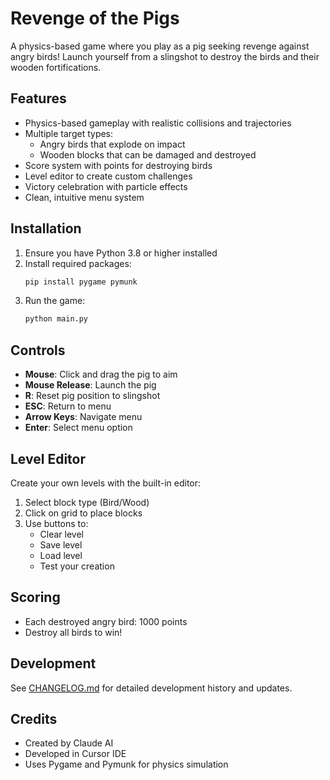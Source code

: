 # Revenge of the Pigs

A physics-based game where you play as a pig seeking revenge against angry birds! Launch yourself from a slingshot to destroy the birds and their wooden fortifications.

## Features

- Physics-based gameplay with realistic collisions and trajectories
- Multiple target types:
  - Angry birds that explode on impact
  - Wooden blocks that can be damaged and destroyed
- Score system with points for destroying birds
- Level editor to create custom challenges
- Victory celebration with particle effects
- Clean, intuitive menu system

## Installation

1. Ensure you have Python 3.8 or higher installed
2. Install required packages:
   ```bash
   pip install pygame pymunk
   ```
3. Run the game:
   ```bash
   python main.py
   ```

## Controls

- **Mouse**: Click and drag the pig to aim
- **Mouse Release**: Launch the pig
- **R**: Reset pig position to slingshot
- **ESC**: Return to menu
- **Arrow Keys**: Navigate menu
- **Enter**: Select menu option

## Level Editor

Create your own levels with the built-in editor:
1. Select block type (Bird/Wood)
2. Click on grid to place blocks
3. Use buttons to:
   - Clear level
   - Save level
   - Load level
   - Test your creation

## Scoring

- Each destroyed angry bird: 1000 points
- Destroy all birds to win!

## Development

See [CHANGELOG.md](CHANGELOG.md) for detailed development history and updates.

## Credits

- Created by Claude AI
- Developed in Cursor IDE
- Uses Pygame and Pymunk for physics simulation 